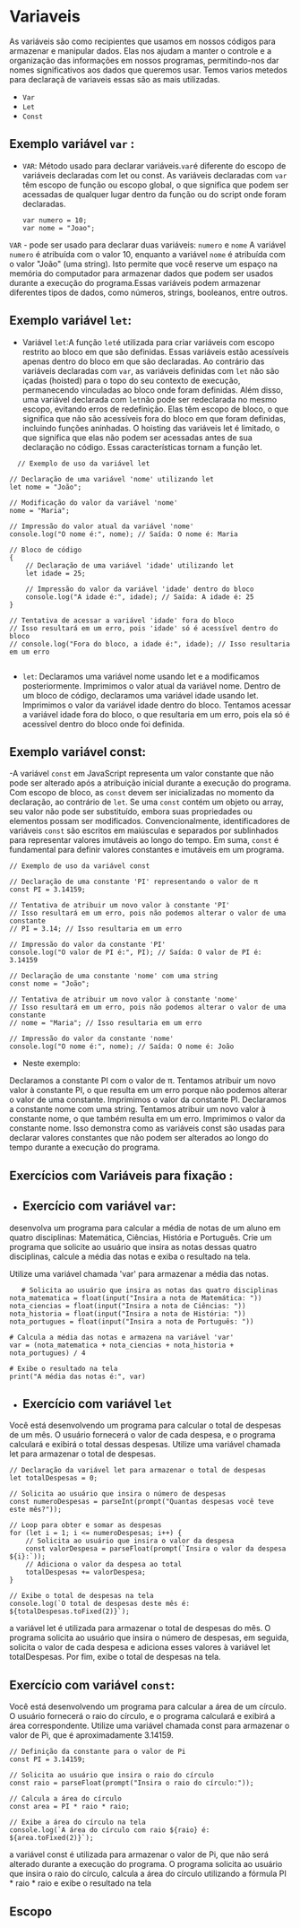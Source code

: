 # Variaveis 
As variáveis são como recipientes que usamos em nossos códigos para armazenar e manipular dados. Elas nos ajudam a manter o controle e a organização das informações em nossos programas, permitindo-nos dar nomes significativos aos dados que queremos usar.
Temos varios metedos para declaraçã de variaveis essas são as mais utilizadas.
- ```Var```
- ```Let``` 
- ```Const```

Exemplo variável ```var``` :
-
- ```VAR```:
  Método usado para declarar variáveis.```var```é diferente do escopo de variáveis declaradas com let ou const. As variáveis declaradas com ```var``` têm escopo de função ou escopo global, o que significa que podem ser acessadas de qualquer lugar dentro da função ou do script onde foram declaradas.
  
  ```
  var numero = 10;
  var nome = "Joao";
  ```

```VAR``` - pode ser usado para declarar duas  variáveis: ```numero```
e ```nome```  A variável ```numero``` é atribuída com o valor 10, enquanto a variável  ```nome``` é atribuída com o valor "João" (uma string). Isto permite que você reserve um espaço na memória do computador para armazenar dados que podem ser usados ​​durante a execução do programa.Essas variáveis podem armazenar diferentes tipos de dados, como números, strings, booleanos, entre outros.

Exemplo variável ```let```:
-
- Variável ```let```:A função ```let```é utilizada para criar variáveis com escopo restrito ao bloco em que são definidas. Essas variáveis estão acessíveis apenas dentro do bloco em que são declaradas. Ao contrário das variáveis declaradas com ```var```, as variáveis definidas com ```let``` não são içadas (hoisted) para o topo do seu contexto de execução, permanecendo vinculadas ao bloco onde foram definidas. Além disso, uma variável declarada com ```let```não pode ser redeclarada no mesmo escopo, evitando erros de redefinição. Elas têm escopo de bloco, o que significa que não são acessíveis fora do bloco em que foram definidas, incluindo funções aninhadas. O hoisting das variáveis let é limitado, o que significa que elas não podem ser acessadas antes de sua declaração no código. Essas características tornam a função let.
  
```
  // Exemplo de uso da variável let

// Declaração de uma variável 'nome' utilizando let
let nome = "João";

// Modificação do valor da variável 'nome'
nome = "Maria";

// Impressão do valor atual da variável 'nome'
console.log("O nome é:", nome); // Saída: O nome é: Maria

// Bloco de código
{
    // Declaração de uma variável 'idade' utilizando let
    let idade = 25;

    // Impressão do valor da variável 'idade' dentro do bloco
    console.log("A idade é:", idade); // Saída: A idade é: 25
}

// Tentativa de acessar a variável 'idade' fora do bloco
// Isso resultará em um erro, pois 'idade' só é acessível dentro do bloco
// console.log("Fora do bloco, a idade é:", idade); // Isso resultaria em um erro


```
- ```let```:
  Declaramos uma variável nome usando let e a modificamos posteriormente.
Imprimimos o valor atual da variável nome.
Dentro de um bloco de código, declaramos uma variável idade usando let.
Imprimimos o valor da variável idade dentro do bloco.
Tentamos acessar a variável idade fora do bloco, o que resultaria em um erro, pois ela só é acessível dentro do bloco onde foi definida.

Exemplo variável const:
-
-A variável `const` em JavaScript representa um valor constante que não pode ser alterado após a atribuição inicial durante a execução do programa. Com escopo de bloco, as `const` devem ser inicializadas no momento da declaração, ao contrário de `let`. Se uma `const` contém um objeto ou array, seu valor não pode ser substituído, embora suas propriedades ou elementos possam ser modificados. Convencionalmente, identificadores de variáveis `const` são escritos em maiúsculas e separados por sublinhados para representar valores imutáveis ao longo do tempo. Em suma, `const` é fundamental para definir valores constantes e imutáveis em um programa.
  ```
  // Exemplo de uso da variável const

// Declaração de uma constante 'PI' representando o valor de π
const PI = 3.14159;

// Tentativa de atribuir um novo valor à constante 'PI'
// Isso resultará em um erro, pois não podemos alterar o valor de uma constante
// PI = 3.14; // Isso resultaria em um erro

// Impressão do valor da constante 'PI'
console.log("O valor de PI é:", PI); // Saída: O valor de PI é: 3.14159

// Declaração de uma constante 'nome' com uma string
const nome = "João";

// Tentativa de atribuir um novo valor à constante 'nome'
// Isso resultará em um erro, pois não podemos alterar o valor de uma constante
// nome = "Maria"; // Isso resultaria em um erro

// Impressão do valor da constante 'nome'
console.log("O nome é:", nome); // Saída: O nome é: João

  ```
- Neste exemplo:

Declaramos a constante PI com o valor de π.
Tentamos atribuir um novo valor à constante PI, o que resulta em um erro porque não podemos alterar o valor de uma constante.
Imprimimos o valor da constante PI.
Declaramos a constante nome com uma string.
Tentamos atribuir um novo valor à constante nome, o que também resulta em um erro.
Imprimimos o valor da constante nome.
Isso demonstra como as variáveis const são usadas para declarar valores constantes que não podem ser alterados ao longo do tempo durante a execução do programa.

 Exercícios com Variáveis para fixação :
-
- Exercício com variável ```var```:
  - 
desenvolva um programa para calcular a média de notas de um aluno em quatro disciplinas: Matemática, Ciências, História e Português. Crie um programa que solicite ao usuário que insira as notas dessas quatro disciplinas, calcule a média das notas e exiba o resultado na tela.

Utilize uma variável chamada 'var' para armazenar a média das notas.
 ```
    # Solicita ao usuário que insira as notas das quatro disciplinas
nota_matematica = float(input("Insira a nota de Matemática: "))
nota_ciencias = float(input("Insira a nota de Ciências: "))
nota_historia = float(input("Insira a nota de História: "))
nota_portugues = float(input("Insira a nota de Português: "))

# Calcula a média das notas e armazena na variável 'var'
var = (nota_matematica + nota_ciencias + nota_historia + nota_portugues) / 4

# Exibe o resultado na tela
print("A média das notas é:", var)

```
- Exercício com variável ```let```
  - 
Você está desenvolvendo um programa para calcular o total de despesas de um mês. O usuário fornecerá o valor de cada despesa, e o programa calculará e exibirá o total dessas despesas. Utilize uma variável chamada let para armazenar o total de despesas.
  
```
// Declaração da variável let para armazenar o total de despesas
let totalDespesas = 0;

// Solicita ao usuário que insira o número de despesas
const numeroDespesas = parseInt(prompt("Quantas despesas você teve este mês?"));

// Loop para obter e somar as despesas
for (let i = 1; i <= numeroDespesas; i++) {
    // Solicita ao usuário que insira o valor da despesa
    const valorDespesa = parseFloat(prompt(`Insira o valor da despesa ${i}:`));
    // Adiciona o valor da despesa ao total
    totalDespesas += valorDespesa;
}

// Exibe o total de despesas na tela
console.log(`O total de despesas deste mês é: ${totalDespesas.toFixed(2)}`);

```
a variável let é utilizada para armazenar o total de despesas do mês. O programa solicita ao usuário que insira o número de despesas, em seguida, solicita o valor de cada despesa e adiciona esses valores à variável let totalDespesas. Por fim, exibe o total de despesas na tela.

Exercício com variável ```const```:
-
Você está desenvolvendo um programa para calcular a área de um círculo. O usuário fornecerá o raio do círculo, e o programa calculará e exibirá a área correspondente. Utilize uma variável chamada const para armazenar o valor de Pi, que é aproximadamente 3.14159.
```
// Definição da constante para o valor de Pi
const PI = 3.14159;

// Solicita ao usuário que insira o raio do círculo
const raio = parseFloat(prompt("Insira o raio do círculo:"));

// Calcula a área do círculo
const area = PI * raio * raio;

// Exibe a área do círculo na tela
console.log(`A área do círculo com raio ${raio} é: ${area.toFixed(2)}`);

```
a variável const é utilizada para armazenar o valor de Pi, que não será alterado durante a execução do programa. O programa solicita ao usuário que insira o raio do círculo, calcula a área do círculo utilizando a fórmula PI * raio * raio e exibe o resultado na tela

## Escopo 









